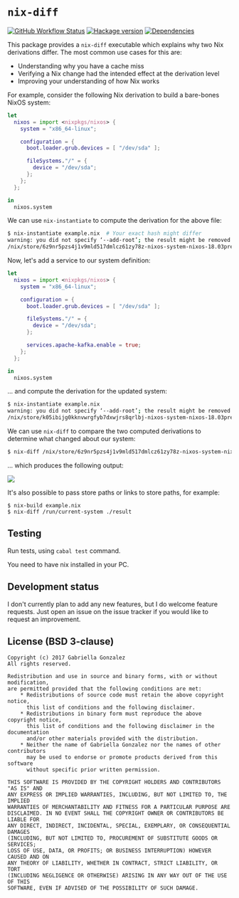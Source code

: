 # `nix-diff`

[![GitHub Workflow Status](https://img.shields.io/github/actions/workflow/status/Gabriella439/nix-diff/ci.yaml?branch=main)](https://github.com/Gabriella439/nix-diff/actions/workflows/ci.yaml)
[![Hackage version](https://img.shields.io/hackage/v/nix-diff.svg?color=success)](https://hackage.haskell.org/package/nix-diff)
[![Dependencies](https://img.shields.io/hackage-deps/v/nix-diff?label=Dependencies)](https://packdeps.haskellers.com/feed?needle=nix-diff)

This package provides a `nix-diff` executable which explains why two Nix
derivations differ.  The most common use cases for this are:

* Understanding why you have a cache miss
* Verifying a Nix change had the intended effect at the derivation level
* Improving your understanding of how Nix works

For example, consider the following Nix derivation to build a bare-bones NixOS
system:

```nix
let
  nixos = import <nixpkgs/nixos> {
    system = "x86_64-linux";

    configuration = {
      boot.loader.grub.devices = [ "/dev/sda" ];

      fileSystems."/" = {
        device = "/dev/sda";
      };
    };
  };

in
  nixos.system
```

We can use `nix-instantiate` to compute the derivation for the above file:

```bash
$ nix-instantiate example.nix  # Your exact hash might differ
warning: you did not specify ‘--add-root’; the result might be removed by the garbage collector
/nix/store/6z9nr5pzs4j1v9mld517dmlcz61zy78z-nixos-system-nixos-18.03pre119245.5cfd049a03.drv
```

Now, let's add a service to our system definition:

```nix
let
  nixos = import <nixpkgs/nixos> {
    system = "x86_64-linux";

    configuration = {
      boot.loader.grub.devices = [ "/dev/sda" ];

      fileSystems."/" = {
        device = "/dev/sda";
      };

      services.apache-kafka.enable = true;
    };
  };

in
  nixos.system
```

... and compute the derivation for the updated system:

```bash
$ nix-instantiate example.nix
warning: you did not specify ‘--add-root’; the result might be removed by the garbage collector
/nix/store/k05ibijg0kknvwrgfyb7dxwjrs8qrlbj-nixos-system-nixos-18.03pre119245.5cfd049a03.drv
```

We can use `nix-diff` to compare the two computed derivations to determine what
changed about our system:

```bash
$ nix-diff /nix/store/6z9nr5pzs4j1v9mld517dmlcz61zy78z-nixos-system-nixos-18.03pre119245.5cfd049a03.drv /nix/store/k05ibijg0kknvwrgfyb7dxwjrs8qrlbj-nixos-system-nixos-18.03pre119245.5cfd049a03.drv
```

... which produces the following output:

![](https://i.imgur.com/KUB4rXx.png)

It's also possible to pass store paths or links to store paths, for example:

```ShellSession
$ nix-build example.nix
$ nix-diff /run/current-system ./result
```
## Testing

Run tests, using `cabal test` command.

You need to have nix installed in your PC.

## Development status

I don't currently plan to add any new features, but I do welcome feature
requests.  Just open an issue on the issue tracker if you would like to request
an improvement.

## License (BSD 3-clause)

    Copyright (c) 2017 Gabriella Gonzalez
    All rights reserved.

    Redistribution and use in source and binary forms, with or without modification,
    are permitted provided that the following conditions are met:
        * Redistributions of source code must retain the above copyright notice,
          this list of conditions and the following disclaimer.
        * Redistributions in binary form must reproduce the above copyright notice,
          this list of conditions and the following disclaimer in the documentation
          and/or other materials provided with the distribution.
        * Neither the name of Gabriella Gonzalez nor the names of other contributors
          may be used to endorse or promote products derived from this software
          without specific prior written permission.

    THIS SOFTWARE IS PROVIDED BY THE COPYRIGHT HOLDERS AND CONTRIBUTORS "AS IS" AND
    ANY EXPRESS OR IMPLIED WARRANTIES, INCLUDING, BUT NOT LIMITED TO, THE IMPLIED
    WARRANTIES OF MERCHANTABILITY AND FITNESS FOR A PARTICULAR PURPOSE ARE
    DISCLAIMED. IN NO EVENT SHALL THE COPYRIGHT OWNER OR CONTRIBUTORS BE LIABLE FOR
    ANY DIRECT, INDIRECT, INCIDENTAL, SPECIAL, EXEMPLARY, OR CONSEQUENTIAL DAMAGES
    (INCLUDING, BUT NOT LIMITED TO, PROCUREMENT OF SUBSTITUTE GOODS OR SERVICES;
    LOSS OF USE, DATA, OR PROFITS; OR BUSINESS INTERRUPTION) HOWEVER CAUSED AND ON
    ANY THEORY OF LIABILITY, WHETHER IN CONTRACT, STRICT LIABILITY, OR TORT
    (INCLUDING NEGLIGENCE OR OTHERWISE) ARISING IN ANY WAY OUT OF THE USE OF THIS
    SOFTWARE, EVEN IF ADVISED OF THE POSSIBILITY OF SUCH DAMAGE.
